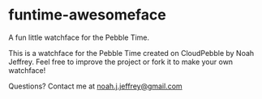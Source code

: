# funtime-awesomeface
A fun little watchface for the Pebble Time.

This is a watchface for the Pebble Time created on CloudPebble by Noah Jeffrey. 
Feel free to improve the project or fork it to make your own watchface!

Questions? Contact me at noah.j.jeffrey@gmail.com
